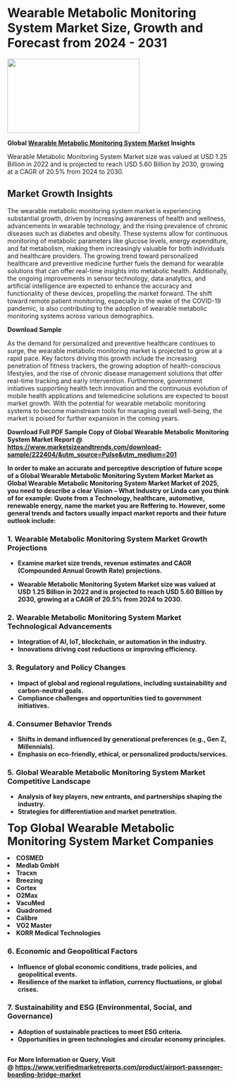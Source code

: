 <H1>Wearable Metabolic Monitoring System Market Size, Growth and Forecast from 2024 - 2031</H1><img class="aligncenter size-medium wp-image-584254" src="https://thirdeyenews.in/wp-content/uploads/2024/09/Global-Market-Research-300x168.jpeg" alt="" width="300" height="168" /><p><strong>Global&nbsp;<a href="https://www.marketsizeandtrends.com/download-sample/222404/&amp;utm_source=Pulse&amp;utm_medium=201">Wearable Metabolic Monitoring System Market</a> Insights</strong></p><p>Wearable Metabolic Monitoring System Market size was valued at USD 1.25 Billion in 2022 and is projected to reach USD 5.60 Billion by 2030, growing at a CAGR of 20.5% from 2024 to 2030.</p><p><h2>Market Growth Insights</h2> <p>The wearable metabolic monitoring system market is experiencing substantial growth, driven by increasing awareness of health and wellness, advancements in wearable technology, and the rising prevalence of chronic diseases such as diabetes and obesity. These systems allow for continuous monitoring of metabolic parameters like glucose levels, energy expenditure, and fat metabolism, making them increasingly valuable for both individuals and healthcare providers. The growing trend toward personalized healthcare and preventive medicine further fuels the demand for wearable solutions that can offer real-time insights into metabolic health. Additionally, the ongoing improvements in sensor technology, data analytics, and artificial intelligence are expected to enhance the accuracy and functionality of these devices, propelling the market forward. The shift toward remote patient monitoring, especially in the wake of the COVID-19 pandemic, is also contributing to the adoption of wearable metabolic monitoring systems across various demographics.</p> <p><strong>Download Sample</strong></p> <p>As the demand for personalized and preventive healthcare continues to surge, the wearable metabolic monitoring market is projected to grow at a rapid pace. Key factors driving this growth include the increasing penetration of fitness trackers, the growing adoption of health-conscious lifestyles, and the rise of chronic disease management solutions that offer real-time tracking and early intervention. Furthermore, government initiatives supporting health tech innovation and the continuous evolution of mobile health applications and telemedicine solutions are expected to boost market growth. With the potential for wearable metabolic monitoring systems to become mainstream tools for managing overall well-being, the market is poised for further expansion in the coming years.</p> <p><strong></p><p><span class=""><strong>Download Full PDF Sample Copy of Global Wearable Metabolic Monitoring System Market Report</strong> @ <a href="https://www.marketsizeandtrends.com/download-sample/222404/&amp;utm_source=Pulse&amp;utm_medium=201" target="_blank">https://www.marketsizeandtrends.com/download-sample/222404/&amp;utm_source=Pulse&amp;utm_medium=201</a></span></p><p>In order to make an accurate and perceptive description of future scope of a Global&nbsp;Wearable Metabolic Monitoring System Market Market as Global&nbsp;Wearable Metabolic Monitoring System Market Market of 2025, you need to describe a clear Vision &ndash; What Industry or Linda can you think of for example: Quote from a Technology, healthcare, automotive, renewable energy, name the market you are Reffering to. However, some general trends and factors usually impact market reports and their future outlook include:</p><h3>1.&nbsp;<strong>Wearable Metabolic Monitoring System Market Growth Projections</strong></h3><ul><li>Examine market size trends, revenue estimates and CAGR (Compounded Annual Growth Rate) projections.</li><li><p>Wearable Metabolic Monitoring System Market size was valued at USD 1.25 Billion in 2022 and is projected to reach USD 5.60 Billion by 2030, growing at a CAGR of 20.5% from 2024 to 2030.</p></li></ul><h3>2.&nbsp;<strong>Wearable Metabolic Monitoring System Market Technological Advancements</strong></h3><ul><li>Integration of AI, IoT, blockchain, or automation in the industry.</li><li>Innovations driving cost reductions or improving efficiency.</li></ul><h3>3.&nbsp;<strong>Regulatory and Policy Changes</strong></h3><ul><li>Impact of global and regional regulations, including sustainability and carbon-neutral goals.</li><li>Compliance challenges and opportunities tied to government initiatives.</li></ul><h3>4.&nbsp;<strong>Consumer Behavior Trends</strong></h3><ul><li>Shifts in demand influenced by generational preferences (e.g., Gen Z, Millennials).</li><li>Emphasis on eco-friendly, ethical, or personalized products/services.</li></ul><h3>5.&nbsp;<strong>Global Wearable Metabolic Monitoring System Market Competitive Landscape</strong></h3><ul><li>Analysis of key players, new entrants, and partnerships shaping the industry.</li><li>Strategies for differentiation and market penetration.</li></ul><p data-pm-slice="1 1 []"><span style="color: inherit; font-family: inherit; font-size: 25px;">Top Global Wearable Metabolic Monitoring System Market Companies</span></p><div class="" data-test-id=""><p><li>COSMED</li><li> Medlab GmbH</li><li> Tracxn</li><li> Breezing</li><li> Cortex</li><li> O2Max</li><li> VacuMed</li><li> Quadromed</li><li> Calibre</li><li> VO2 Master</li><li> KORR Medical Technologies</li></p></div><h3>6.&nbsp;<strong>Economic and Geopolitical Factors</strong></h3><ul><li>Influence of global economic conditions, trade policies, and geopolitical events.</li><li>Resilience of the market to inflation, currency fluctuations, or global crises.</li></ul><h3>7.&nbsp;<strong>Sustainability and ESG (Environmental, Social, and Governance)</strong></h3><ul><li>Adoption of sustainable practices to meet ESG criteria.</li><li>Opportunities in green technologies and circular economy principles.</li></ul><h2><strong style="font-size: 14px;">For More Information or Query, Visit @&nbsp;</strong><a style="background-color: #ffffff; font-size: 14px;" href="https://www.marketsizeandtrends.com/report/wearable-metabolic-monitoring-system-market/" target="_blank">https://www.verifiedmarketreports.com/product/airport-passenger-boarding-bridge-market</a></h2>
